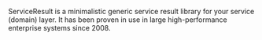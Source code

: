 ServiceResult is a minimalistic generic service result library for your service (domain) layer. It has been proven in use in large high-performance enterprise systems since 2008.